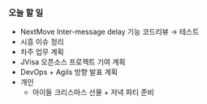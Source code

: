 ### 오늘 할 일

- NextMove Inter-message delay 기능 코드리뷰 → 테스트
- 시흥 이슈 정리
- 차주 업무 계획
- JVisa 오픈소스 프로젝트 기여 계획
- DevOps + Agils 방향 발표 계획
- 개인
    - 아이들 크리스마스 선물 + 저녁 파티 준비
